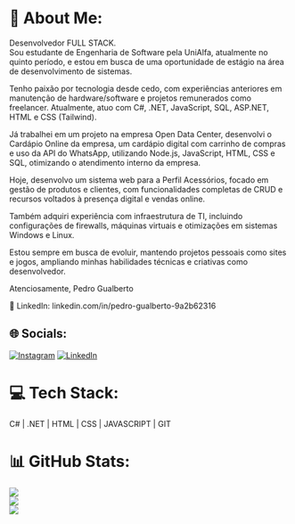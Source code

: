 # 💫 About Me:
Desenvolvedor FULL STACK.<br>Sou estudante de Engenharia de Software pela UniAlfa, atualmente no quinto período, e estou em busca de uma oportunidade de estágio na área de desenvolvimento de sistemas.

Tenho paixão por tecnologia desde cedo, com experiências anteriores em manutenção de hardware/software e projetos remunerados como freelancer. Atualmente, atuo com C#, .NET, JavaScript, SQL, ASP.NET, HTML e CSS (Tailwind).

Já trabalhei em um projeto na empresa Open Data Center, desenvolvi o Cardápio Online da empresa, um cardápio digital com carrinho de compras e uso da API do WhatsApp, utilizando Node.js, JavaScript, HTML, CSS e SQL, otimizando o atendimento interno da empresa.

Hoje, desenvolvo um sistema web para a Perfil Acessórios, focado em gestão de produtos e clientes, com funcionalidades completas de CRUD e recursos voltados à presença digital e vendas online.

Também adquiri experiência com infraestrutura de TI, incluindo configurações de firewalls, máquinas virtuais e otimizações em sistemas Windows e Linux.

Estou sempre em busca de evoluir, mantendo projetos pessoais como sites e jogos, ampliando minhas habilidades técnicas e criativas como desenvolvedor.

Atenciosamente,
Pedro Gualberto

🔗 LinkedIn: linkedin.com/in/pedro-gualberto-9a2b62316<br>


## 🌐 Socials:
[![Instagram](https://img.shields.io/badge/Instagram-%23E4405F.svg?logo=Instagram&logoColor=white)](https://instagram.com/pedro_gsgl) [![LinkedIn](https://img.shields.io/badge/LinkedIn-%230077B5.svg?logo=linkedin&logoColor=white)](https://www.linkedin.com/in/pedro-gualberto-9a2b62316/)

# 💻 Tech Stack:
C# | .NET | HTML | CSS | JAVASCRIPT | GIT
# 📊 GitHub Stats:
![](https://github-readme-stats.vercel.app/api?username=PedroGualberto1203&theme=neon&hide_border=false&include_all_commits=false&count_private=false)<br/>
![](https://github-readme-streak-stats.herokuapp.com/?user=PedroGualberto1203&theme=neon&hide_border=false)<br/>
![](https://github-readme-stats.vercel.app/api/top-langs/?username=PedroGualberto1203&theme=neon&hide_border=false&include_all_commits=false&count_private=false&layout=compact)

<!-- Proudly created with GPRM ( https://gprm.itsvg.in ) -->
